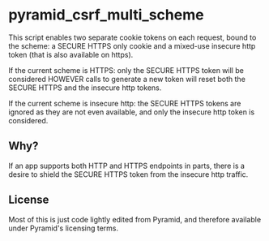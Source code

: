 pyramid_csrf_multi_scheme
=========================

This script enables two separate cookie tokens on each request, bound to the scheme: a SECURE HTTPS only cookie and a mixed-use insecure http token (that is also available on https).

If the current scheme is HTTPS:
	only the SECURE HTTPS token will be considered
	HOWEVER calls to generate a new token will reset both the SECURE HTTPS and the insecure http tokens.

If the current scheme is insecure http:
	the SECURE HTTPS tokens are ignored as they are not even available, and only the insecure http token is considered.

Why?
----

If an app supports both HTTP and HTTPS endpoints in parts, there is a desire to shield the SECURE HTTPS token from the insecure http traffic.


License
-------

Most of this is just code lightly edited from Pyramid, and therefore available under Pyramid's licensing terms.

